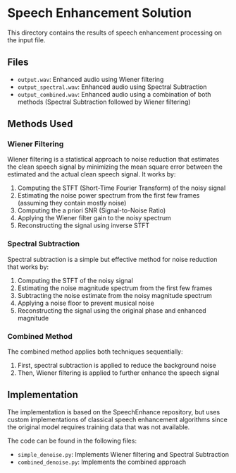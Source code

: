 # Speech Enhancement Solution

This directory contains the results of speech enhancement processing on the input file.

## Files

- `output.wav`: Enhanced audio using Wiener filtering
- `output_spectral.wav`: Enhanced audio using Spectral Subtraction
- `output_combined.wav`: Enhanced audio using a combination of both methods (Spectral Subtraction followed by Wiener filtering)

## Methods Used

### Wiener Filtering

Wiener filtering is a statistical approach to noise reduction that estimates the clean speech signal by minimizing the mean square error between the estimated and the actual clean speech signal. It works by:

1. Computing the STFT (Short-Time Fourier Transform) of the noisy signal
2. Estimating the noise power spectrum from the first few frames (assuming they contain mostly noise)
3. Computing the a priori SNR (Signal-to-Noise Ratio)
4. Applying the Wiener filter gain to the noisy spectrum
5. Reconstructing the signal using inverse STFT

### Spectral Subtraction

Spectral subtraction is a simple but effective method for noise reduction that works by:

1. Computing the STFT of the noisy signal
2. Estimating the noise magnitude spectrum from the first few frames
3. Subtracting the noise estimate from the noisy magnitude spectrum
4. Applying a noise floor to prevent musical noise
5. Reconstructing the signal using the original phase and enhanced magnitude

### Combined Method

The combined method applies both techniques sequentially:

1. First, spectral subtraction is applied to reduce the background noise
2. Then, Wiener filtering is applied to further enhance the speech signal

## Implementation

The implementation is based on the SpeechEnhance repository, but uses custom implementations of classical speech enhancement algorithms since the original model requires training data that was not available.

The code can be found in the following files:
- `simple_denoise.py`: Implements Wiener filtering and Spectral Subtraction
- `combined_denoise.py`: Implements the combined approach